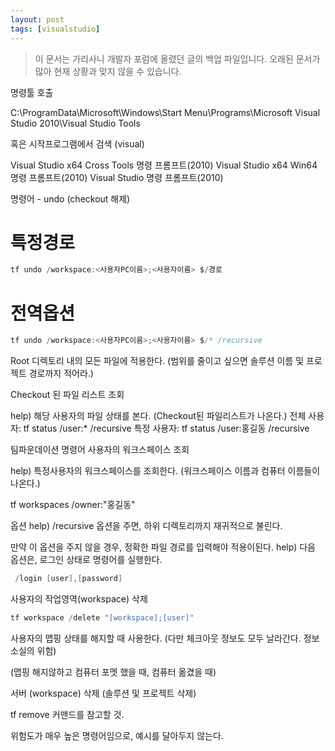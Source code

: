 ```yaml
---
layout: post
tags: [visualstudio]
---
```


> 이 문서는 가리사니 개발자 포럼에 올렸던 글의 백업 파일입니다.
오래된 문서가 많아 현재 상황과 맞지 않을 수 있습니다.


명령툴 호출

C:\ProgramData\Microsoft\Windows\Start Menu\Programs\Microsoft Visual Studio 2010\Visual Studio Tools

혹은 시작프로그램에서 검색 (visual)

Visual Studio x64 Cross Tools 명령 프롬프트(2010)
Visual Studio x64 Win64 명령 프롬프트(2010)
Visual Studio 명령 프롬프트(2010)

명령어 - undo (checkout 해제)

# 특정경로
``` java
tf undo /workspace:<사용자PC이름>;<사용자이름> $/경로
```

# 전역옵션
``` java
tf undo /workspace:<사용자PC이름>;<사용자이름> $/* /recursive
```

Root 디렉토리 내의 모든 파일에 적용한다.
(범위를 줄이고 싶으면 솔루션 이름 및 프로젝트 경로까지 적어라.)

Checkout 된 파일 리스트 조회

help) 해당 사용자의 파일 상태를 본다. (Checkout된 파일리스트가 나온다.)
전체 사용자: tf status /user:* /recursive
특정 사용자: tf status /user:홍길동 /recursive

팀파운데이션 명령어
사용자의 워크스페이스 조회

help) 특정사용자의 워크스페이스를 조회한다. (워크스페이스 이름과 컴퓨터 이름들이 나온다.)

tf workspaces /owner:"홍길동"

옵션
help) /recursive 옵션을 주면, 하위 디렉토리까지 재귀적으로 불린다.

만약 이 옵션을 주지 않을 경우, 정확한 파일 경로를 입력해야 적용이된다.
help) 다음 옵션은, 로그인 상태로 명령어를 실행한다.

``` java
 /login [user],[password]
```

사용자의 작업영역(workspace) 삭제

``` java
tf workspace /delete "[workspace];[user]"
```

사용자의 맵핑 상태를 해지할 때 사용한다. (다만 체크아웃 정보도 모두 날라간다. 정보소실의 위험)

(맵핑 해지않하고 컴퓨터 포멧 했을 때, 컴퓨터 옮겼을 때)


서버 (workspace) 삭제 (솔루션 및 프로젝트 삭제)

tf remove 커맨드를 참고할 것.

위험도가 매우 높은 명령어임으로, 예시를 달아두지 않는다.
